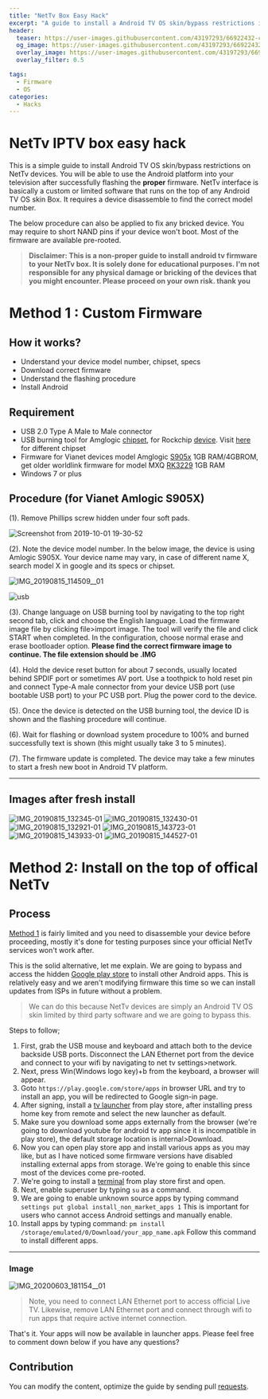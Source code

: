 ```yaml
---
title: "NetTv Box Easy Hack"
excerpt: "A guide to install a Android TV OS skin/bypass restrictions in NetTv IPTV devices. Tested in Vianet, WorldLink ISPs."
header:
  teaser: https://user-images.githubusercontent.com/43197293/66922432-cc735c00-f046-11e9-94fe-32286bb61841.jpg
  og_image: https://user-images.githubusercontent.com/43197293/66922432-cc735c00-f046-11e9-94fe-32286bb61841.jpg
  overlay_image: https://user-images.githubusercontent.com/43197293/66922432-cc735c00-f046-11e9-94fe-32286bb61841.jpg
  overlay_filter: 0.5

tags:
  - Firmware
  - OS
categories:
  - Hacks
---
```


# NetTv IPTV box easy hack 

This is a simple guide to install Android TV OS skin/bypass restrictions on NetTv devices. You will be able to use the Android platform into your television after successfully flashing the <b>proper</b> firmware. NetTv interface is basically a custom or limited software that runs on the top of any Android TV OS skin Box. It requires a device disassemble to find the correct model number.

The below procedure can also be applied to fix any bricked device. You may require to short NAND pins if your device won't boot. Most of the firmware are available pre-rooted.

> <b>Disclaimer: This is a non-proper guide to install android tv firmware to your NetTv box. It is solely done for educational purposes. I'm not responsible for any physical damage or bricking of the devices that you might encounter. Please proceed on your own risk. thank you
</b>

# Method 1 : Custom Firmware

## How it works?
- Understand your device model number, chipset, specs
- Download correct firmware
- Understand the flashing procedure
- Install Android

## Requirement
- USB 2.0 Type A Male to Male connector
- USB burning tool for Amglogic <a href="https://androiddatahost.com/5yaux" target="_blank">chipset</a>, for Rockchip  <a href="https://androiddatahost.com/5yaux" target="_blank">device</a>. Visit <a href="https://androidmtk.com/category/drivers" target="_blank">here</a> for different chipset
- Firmware for Vianet devices model Amglogic <a href="https://drive.google.com/open?id=1vujacdrzMZI5kcKKqBUzBYT9eidP9g-s" target="_blank">S905x</a> 1GB RAM/4GBROM, get older worldlink firmware for model MXQ <a href="http://firmware.mxqproject.com/index.php/2018/04/04/mxq-4k-rockchip-3229-android-nougat-firmware-update-files/" target="_blank">RK3229</a> 1GB RAM
- Windows 7 or plus

## Procedure (for Vianet Amlogic S905X)

(1). Remove Phillips screw hidden under four soft pads.

![Screenshot from 2019-10-01 19-30-52](https://user-images.githubusercontent.com/43197293/65968537-0ce9ac00-e483-11e9-9c01-7d9d746ca94f.png)

(2). Note the device model number. In the below image, the device is using Amlogic S905X. Your device name may vary, in case of different name X, search model X in google and its specs or chipset.

![IMG_20190815_114509__01](https://user-images.githubusercontent.com/43197293/66922432-cc735c00-f046-11e9-94fe-32286bb61841.jpg)

![usb](https://user-images.githubusercontent.com/43197293/67307640-858ad800-f518-11e9-8744-b66b5f14a983.png)

(3). Change language on USB burning tool by navigating to the top right second tab, click and choose the English language. Load the firmware image file by clicking file>import image. The tool will verify the file and click START when completed. In the configuration, choose normal erase and erase bootloader option. <b>Please find the correct firmware image to continue. The file extension should be .IMG</b>

(4). Hold the device reset button for about 7 seconds, usually located behind SPDIF port or sometimes AV port. Use a toothpick to hold reset pin and connect Type-A male connector from your device USB port (use bootable USB port) to your PC USB port. Plug the power cord to the device.

(5). Once the device is detected on the USB burning tool, the device ID is shown and the flashing procedure will continue.

(6). Wait for flashing or download system procedure to 100% and burned successfully text is shown (this might usually take 3 to 5 minutes).

(7). The firmware update is completed. The device may take a few minutes to start a fresh new boot in Android TV platform.

---

## Images after fresh install

![IMG_20190815_132345-01](https://user-images.githubusercontent.com/43197293/67455257-d7cd1580-f64c-11e9-8702-e0ad8d79a925.jpeg)
![IMG_20190815_132430-01](https://user-images.githubusercontent.com/43197293/67455258-d7cd1580-f64c-11e9-8341-73aabab508f5.jpeg)
![IMG_20190815_132921-01](https://user-images.githubusercontent.com/43197293/67455259-d865ac00-f64c-11e9-8707-d4697a377c04.jpeg)
![IMG_20190815_143723-01](https://user-images.githubusercontent.com/43197293/67455260-d865ac00-f64c-11e9-97fe-28fb19f8025c.jpeg)
![IMG_20190815_143933-01](https://user-images.githubusercontent.com/43197293/67455261-d8fe4280-f64c-11e9-90a0-2e26dff3d147.jpeg)
![IMG_20190815_144527-01](https://user-images.githubusercontent.com/43197293/67455263-d8fe4280-f64c-11e9-8720-1433ebc6f303.jpeg)


# Method 2: Install on the top of offical NetTv

## Process

[Method 1](#method-1--custom-firmware) is fairly limited and you need to disassemble your device before proceeding, mostly it's done for testing purposes since your official NetTv services won't work after.

This is the solid alternative, let me explain. We are going to bypass and access the hidden [Google play store](https://play.google.com/) to install other Android apps. This is relatively easy and we aren't modifying firmware this time so we can install updates from ISPs in future without a problem. 

> We can do this because NetTv devices are simply an Android TV OS skin limited by third party software and we are going to bypass this.

Steps to follow;
1. First, grab the USB mouse and keyboard and attach both to the device backside USB ports. Disconnect the LAN Ethernet port from the device and connect to your wifi by navigating to net tv settings>network.
2. Next, press Win(Windows logo key)+b from the keyboard, a browser will appear.
3. Goto ```https://play.google.com/store/apps``` in browser URL and try to install an app, you will be redirected to Google sign-in page.
4. After signing, install a [tv launcher](https://play.google.com/store/apps/details?id=ca.dstudio.atvlauncher.free) from play store, after installing press home key from remote and select the new launcher as default.
5. Make sure you download some apps externally from the browser (we're going to download youtube for android tv app since it is incompatible in play store), the default storage location is internal>Download.
6. Now you can open play store app and install various apps as you may like, but as I have noticed some firmware versions have disabled installing external apps from storage. We're going to enable this since most of the devices come pre-rooted.
7. We're going to install a [terminal](https://play.google.com/store/apps/details?id=jackpal.androidterm) from play store first and open.
8. Next, enable superuser by typing ```su``` as a command.
9. We are going to enable unknown source apps by typing command ```settings put global install_non_market_apps 1``` This is important for users who cannot access Android settings and manually enable.
10. Install apps by typing command: ```pm install /storage/emulated/0/Download/your_app_name.apk``` Follow this command to install different apps.

---

### Image

![IMG_20200603_181154__01](https://user-images.githubusercontent.com/43197293/83907736-a5a89800-a785-11ea-8cbf-7a5f5ec4e26d.jpg)

> Note, you need to connect LAN Ethernet port to access official Live TV. Likewise, remove LAN Ethernet port and connect through wifi to run apps that require active internet connection.

That's it. Your apps will now be available in launcher apps. Please feel free to comment down below if you have any questions?


## Contribution

You can modify the content, optimize the guide by sending pull [requests](https://github.com/hbvj99/nettv-box/pulls).
